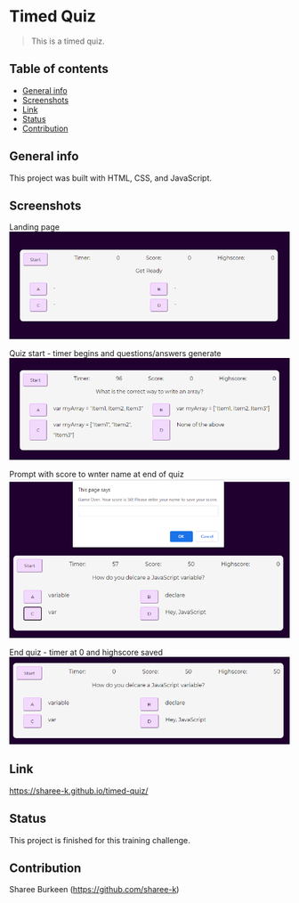 # Timed Quiz
> This is a timed quiz.

## Table of contents
* [General info](#general-info)
* [Screenshots](#screenshots)
* [Link](#link)
* [Status](#status)
* [Contribution](#contribution)

## General info
This project was built with HTML, CSS, and JavaScript.

## Screenshots
Landing page
![Website Screenshot 1](./assets/images/screenshot1.png)

Quiz start - timer begins and questions/answers generate
![Website Screenshot 2](./assets/images/screenshot2.png)

Prompt with score to wnter name at end of quiz
![Website Screenshot 3](./assets/images/screenshot3.png)

End quiz - timer at 0 and highscore saved
![Website Screenshot 4](./assets/images/screenshot4.png)

## Link
https://sharee-k.github.io/timed-quiz/

## Status
This project is finished for this training challenge.

## Contribution
Sharee Burkeen (https://github.com/sharee-k)